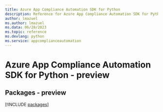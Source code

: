 ```yaml
---
title: Azure App Compliance Automation SDK for Python
description: Reference for Azure App Compliance Automation SDK for Python
author: lmazuel
ms.author: lmazuel
ms.data: 06/28/2023
ms.topic: reference
ms.devlang: python
ms.service: appcomplianceautomation
---
```

# Azure App Compliance Automation SDK for Python - preview
## Packages - preview
[!INCLUDE [packages](app-compliance-automation-index.md)]